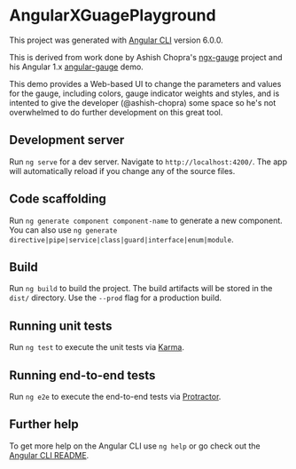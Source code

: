 # AngularXGuagePlayground

This project was generated with [Angular CLI](https://github.com/angular/angular-cli) version 6.0.0.

This is derived from work done by Ashish Chopra's [ngx-gauge](https://github.com/ashish-chopra/ngx-gauge) project and his Angular 1.x [angular-gauge](https://github.com/ashish-chopra/angular-gauge) demo.

This demo provides a Web-based UI to change the parameters and values for the gauge, including colors, gauge indicator weights and styles, and is intented to give the developer (@ashish-chopra) some space so he's not overwhelmed to do further development on this great tool.

## Development server

Run `ng serve` for a dev server. Navigate to `http://localhost:4200/`. The app will automatically reload if you change any of the source files.

## Code scaffolding

Run `ng generate component component-name` to generate a new component. You can also use `ng generate directive|pipe|service|class|guard|interface|enum|module`.

## Build

Run `ng build` to build the project. The build artifacts will be stored in the `dist/` directory. Use the `--prod` flag for a production build.

## Running unit tests

Run `ng test` to execute the unit tests via [Karma](https://karma-runner.github.io).

## Running end-to-end tests

Run `ng e2e` to execute the end-to-end tests via [Protractor](http://www.protractortest.org/).

## Further help

To get more help on the Angular CLI use `ng help` or go check out the [Angular CLI README](https://github.com/angular/angular-cli/blob/master/README.md).
